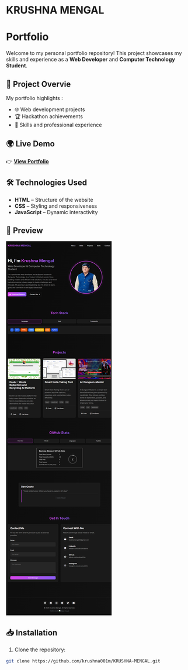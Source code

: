 # KRUSHNA MENGAL
# Portfolio

Welcome to my personal portfolio repository! This project showcases my skills and experience as a **Web Developer** and **Computer Technology Student**.

## 🚀 Project Overvie
My portfolio highlights :
- 🌐 Web development projects  
- 🏆 Hackathon achievements  
- 📜 Skills and professional experience  

## 🌍 Live Demo
👉 [**View Portfolio**](https://krushna001m.github.io/KRUSHNA-MENGAL/)  

## 🛠️ Technologies Used
- **HTML** – Structure of the website  
- **CSS** – Styling and responsiveness  
- **JavaScript** – Dynamic interactivity  

## 📸 Preview
![Portfolio Screenshot](Src/Portfolio-Preview.png)

## 📥 Installation
1. Clone the repository:  
```bash
git clone https://github.com/krushna001m/KRUSHNA-MENGAL.git
